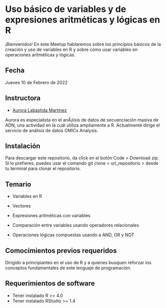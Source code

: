# Uso básico de variables y de expresiones aritméticas y lógicas en R

¡Bienvenidos! En este Meetup hablaremos sobre los principios básicos de la creación y uso de variables en R y sobre cómo usar variables en operaciones aritméticas y lógicas.


## Fecha 
Jueves 10 de Febrero de 2022


## Instructora

- [Aurora Labastida Martínez](https://twitter.com/alabasti1)

Aurora es especialista en el anÃ¡lisis de datos de secuenciación masiva de ADN, una actividad en la cuál utiliza ampliamente a R. Actualmente dirige el servicio de análisis de datos OMICs Analysis.


## Instalación

Para descargar este repositorio, da click en el botón Code > Download zip. Si lo prefieres, puedes usar el comando git clone < url_repositorio > desde tu terminal para clonar el repositorio.


## Temario

* Variables en R

* Vectores

* Expresiones aritméticas con variables

* Comparación entre variables usando operadores relacionales
	
* Operaciones lógicas compuestas usando a AND, OR y NOT


## Comocimientos previos requeridos

Dirigido a principiantes en el uso de R y a quienes busquen reforzar los conceptos fundamentales de este lenguaje de programación.


## Requerimientos de software

+ Tener instalado R >= 4.0
+ Tener instalado RStudio >= 1.4



